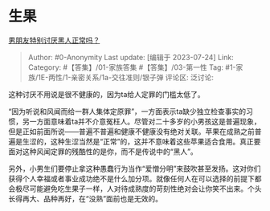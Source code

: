 # 生果
[男朋友特别讨厌黑人正常吗？](https://www.zhihu.com/question/584086467/answer/3022252827)

> Author: #0-Anonymity
> Last update: [编辑于 2023-07-24]
> Link:
> Category: #【答集】/01-家族答集 #【答集】/03-第一性
> Tag: #1-家族/1E-两性/1-亲密关系/1a-交往准则/银子弹
> 评论区:
> 泛讨论:

这种讨厌不用说是很不健康的，因为ta给人定罪的门槛太低了。

“因为听说和风闻而给一群人集体定原罪”，一方面表示ta缺少独立检查事实的习惯，另一方面意味着ta并不介意冤枉人。尽管对二十多岁的小男孩这是普遍现象，但是正如前面所说——普遍不普遍和健康不健康没有绝对关联。苹果在成熟之前普遍是生涩的，这种生涩当然是“正常”的，这并不意味着这些苹果适合食用。真正要面对这种风闻定罪的残酷性的是你，而不是传说中的“黑人”。

另外，小男生们要停止拿这种愚蠢行为当作“爱憎分明”来鼓吹甚至发扬。这对你们获得个人幸福或者事业成功绝不是什么加分项。就像任何人在可以选择的前提下都会极尽可能避免吃生果子一样，人对待成熟度的苛刻性绝对会让你笑不出来。个头长得再大、品种再好，在“没熟”面前也是无效的。
